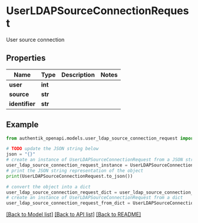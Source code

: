 # UserLDAPSourceConnectionRequest

User source connection

## Properties

Name | Type | Description | Notes
------------ | ------------- | ------------- | -------------
**user** | **int** |  | 
**source** | **str** |  | 
**identifier** | **str** |  | 

## Example

```python
from authentik_openapi.models.user_ldap_source_connection_request import UserLDAPSourceConnectionRequest

# TODO update the JSON string below
json = "{}"
# create an instance of UserLDAPSourceConnectionRequest from a JSON string
user_ldap_source_connection_request_instance = UserLDAPSourceConnectionRequest.from_json(json)
# print the JSON string representation of the object
print(UserLDAPSourceConnectionRequest.to_json())

# convert the object into a dict
user_ldap_source_connection_request_dict = user_ldap_source_connection_request_instance.to_dict()
# create an instance of UserLDAPSourceConnectionRequest from a dict
user_ldap_source_connection_request_from_dict = UserLDAPSourceConnectionRequest.from_dict(user_ldap_source_connection_request_dict)
```
[[Back to Model list]](../README.md#documentation-for-models) [[Back to API list]](../README.md#documentation-for-api-endpoints) [[Back to README]](../README.md)


